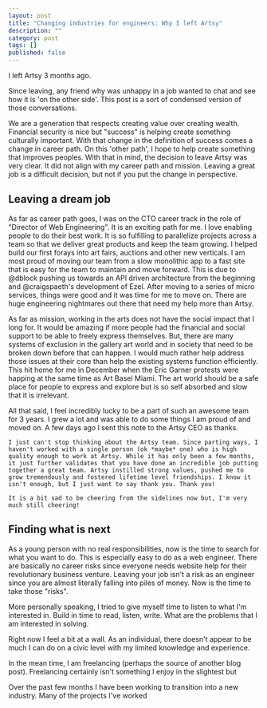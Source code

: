 ```yaml
---
layout: post
title: "Changing industries for engineers: Why I left Artsy"
description: ""
category: post
tags: []
published: false
---
```


I left Artsy 3 months ago.

Since leaving, any friend why was unhappy in a job wanted to chat and see how it is 'on the other side'. This post is a sort of condensed version of those conversations.

We are a generation that respects creating value over creating wealth. Financial security is nice but "success" is helping create something culturally important. With that change in the definition of success comes a change in career path. On this 'other path', I hope to help create something that improves peoples. With that in mind, the decision to leave Artsy was very clear. It did not align with my career path and mission. Leaving a great job is a difficult decision, but not if you put the change in perspective.

## Leaving a dream job

As far as career path goes, I was on the CTO career track in the role of "Director of Web Engineering". It is an exciting path for me. I love enabling people to do their best work. It is so fulfilling to parallelize projects across a team so that we deliver great products and keep the team growing. I helped build our first forays into art fairs, auctions and other new verticals. I am most proud of moving our team from a slow monolithic app to a fast site that is easy for the team to maintain and move forward. This is due to @dblock pushing us towards an API driven architecture from the beginning and @craigspaeth's development of Ezel. After moving to a series of micro services, things were good and it was time for me to move on. There are huge engineering nightmares out there that need my help more than Artsy.

As far as mission, working in the arts does not have the social impact that I long for. It would be amazing if more people had the financial and social support to be able to freely express themselves. But, there are many systems of exclusion in the gallery art world and in society that need to be broken down before that can happen. I would much rather help address those issues at their core than help the existing systems function efficiently. This hit home for me in December when the Eric Garner protests were happing at the same time as Art Basel Miami. The art world should be a safe place for people to express and explore but is so self absorbed and slow that it is irrelevant.

All that said, I feel incredibly lucky to be a part of such an awesome team for 3 years. I grew a lot and was able to do some things I am proud of and moved on. A few days ago I sent this note to the Artsy CEO as thanks.

```
I just can't stop thinking about the Artsy team. Since parting ways, I haven't worked with a single person (ok *maybe* one) who is high quality enough to work at Artsy. While it has only been a few months, it just further validates that you have done an incredible job putting together a great team. Artsy instilled strong values, pushed me to grow tremendously and fostered lifetime level friendships. I know it isn't enough, but I just want to say thank you. Thank you!

It is a bit sad to be cheering from the sidelines now but, I'm very much still cheering!
```

## Finding what is next

As a young person with no real responsibilities, now is the time to search for what you want to do. This is especially easy to do as a web engineer. There are basically no career risks since everyone needs website help for their revolutionary business venture. Leaving your job isn't a risk as an engineer since you are almost literally falling into piles of money. Now is the time to take those "risks".

More personally speaking, I tried to give myself time to listen to what I'm interested in. Build in time to read, listen, write. What are the problems that I am interested in solving.

Right now I feel a bit at a wall. As an individual, there doesn't appear to be much I can do on a civic level with my limited knowledge and experience.


In the mean time, I am freelancing (perhaps the source of another blog post). Freelancing certainly isn't something I enjoy in the slightest but


Over the past few months I have been working to transition into a new industry.
Many of the projects I've worked